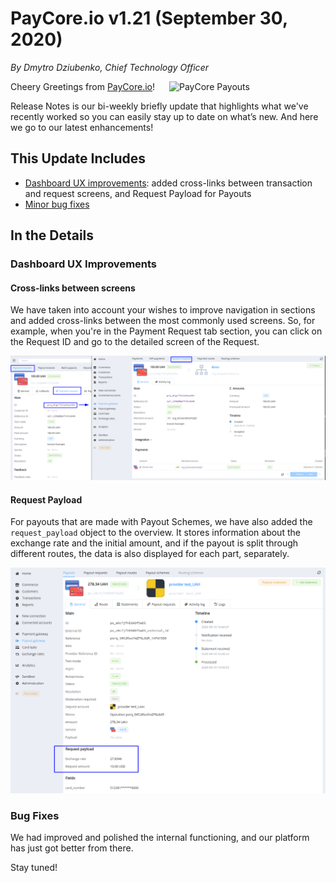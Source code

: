# **PayCore.io v1.21 (September 30, 2020)**

*By Dmytro Dziubenko, Chief Technology Officer*

<img src="https://paycore.io/wp-content/uploads/2020/09/facilitatorvsaggregator-770x400.jpg" alt="PayCore Payouts" style="width: 250px; float: right; padding-left: 10px;">

Cheery Greetings from [PayCore.io](https://paycore.io/)!

Release Notes is our bi-weekly briefly update that highlights what we've recently worked so you can easily stay up to date on what’s new. And here we go to our latest enhancements!

## This Update Includes

* [Dashboard UX improvements](#dashboard-ux-improvements): added cross-links between transaction and request screens, and Request Payload for Payouts
* [Minor bug fixes](#bug-fixes)

## In the Details

### Dashboard UX Improvements

#### Cross-links between screens

We have taken into account your wishes to improve navigation in sections and added cross-links between the most commonly used screens. So, for example, when you're in the Payment Request tab section, you can click on the Request ID and go to the detailed screen of the Request.

![From Payment Request to Overview](images/v1.21/pr-screens.png)

#### Request Payload

For payouts that are made with Payout Schemes, we have also added the `request_payload` object to the overview. It stores information about the exchange rate and the initial amount, and if the payout is split through different routes, the data is also displayed for each part, separately.

![Request Payload](images/v1.21/request-payload.png)

<!--
### New Integrations

More and more providers are evolving to the 3DS 2.0 protocol, and we are then updating the protocols of interaction with them.

| Provider | Name  | New features |
|:-:|:-:|:-:|
|     <img src="https://static.openfintech.io/payment_providers/procard/logo.png?w=70" width="70px">     | [Procard](/connectors/procard/)              | 3DS 2.0 integration     |
|     <img src="https://static.openfintech.io/payment_providers/bankonego/logo.png?w=70" width="70px">      | [Bank Onego](/connectors/bankonego/)                | Host-to-host payment connection, Payouts  |

We also expanded the list of supported currencies by Norwegian Krone (NOK), Danish Krone (DKK), and New Zealand Dollar (NZD).
-->

### Bug Fixes

We had improved and polished the internal functioning, and our platform has just got better from there.

Stay tuned!
